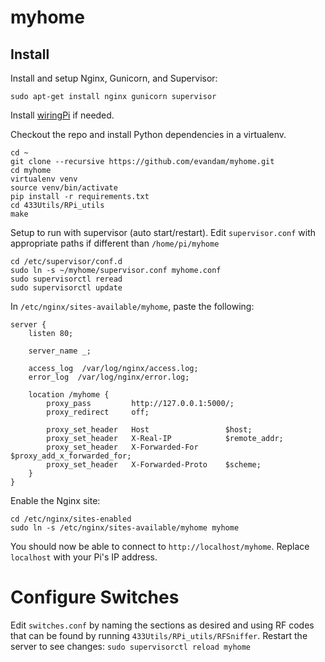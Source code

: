 # myhome

## Install

Install and setup Nginx, Gunicorn, and Supervisor:
```
sudo apt-get install nginx gunicorn supervisor
```

Install [wiringPi](http://wiringpi.com/download-and-install/) if needed.

Checkout the repo and install Python dependencies in a virtualenv.
```
cd ~
git clone --recursive https://github.com/evandam/myhome.git
cd myhome
virtualenv venv
source venv/bin/activate
pip install -r requirements.txt
cd 433Utils/RPi_utils
make
```

Setup to run with supervisor (auto start/restart).
Edit `supervisor.conf` with appropriate paths if different than `/home/pi/myhome`
```
cd /etc/supervisor/conf.d
sudo ln -s ~/myhome/supervisor.conf myhome.conf
sudo supervisorctl reread
sudo supervisorctl update
```

In `/etc/nginx/sites-available/myhome`, paste the following:
```
server {
    listen 80;

    server_name _;

    access_log  /var/log/nginx/access.log;
    error_log  /var/log/nginx/error.log;

    location /myhome {
        proxy_pass         http://127.0.0.1:5000/;
        proxy_redirect     off;

        proxy_set_header   Host                 $host;
        proxy_set_header   X-Real-IP            $remote_addr;
        proxy_set_header   X-Forwarded-For      $proxy_add_x_forwarded_for;
        proxy_set_header   X-Forwarded-Proto    $scheme;
    }
}
```

Enable the Nginx site:
```
cd /etc/nginx/sites-enabled
sudo ln -s /etc/nginx/sites-available/myhome myhome
```

You should now be able to connect to `http://localhost/myhome`. Replace `localhost` with your Pi's IP address.

# Configure Switches
Edit `switches.conf` by naming the sections as desired and using RF codes that can be found by running `433Utils/RPi_utils/RFSniffer`.
Restart the server to see changes: `sudo supervisorctl reload myhome`
